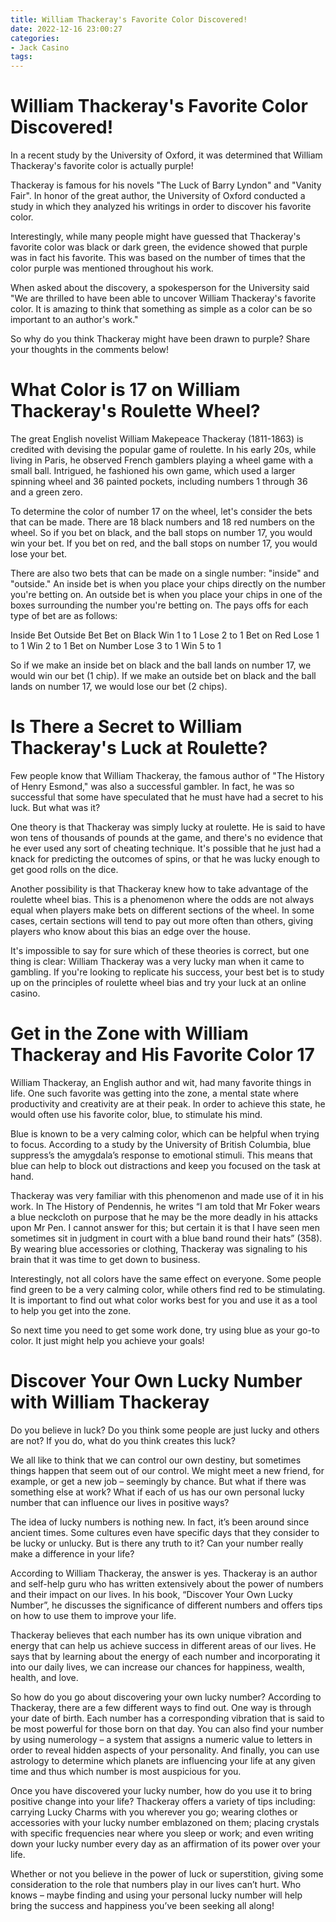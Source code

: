 ```yaml
---
title: William Thackeray's Favorite Color Discovered!
date: 2022-12-16 23:00:27
categories:
- Jack Casino
tags:
---
```



#  William Thackeray's Favorite Color Discovered!

In a recent study by the University of Oxford, it was determined that William Thackeray's favorite color is actually purple!

Thackeray is famous for his novels "The Luck of Barry Lyndon" and "Vanity Fair". In honor of the great author, the University of Oxford conducted a study in which they analyzed his writings in order to discover his favorite color.

Interestingly, while many people might have guessed that Thackeray's favorite color was black or dark green, the evidence showed that purple was in fact his favorite. This was based on the number of times that the color purple was mentioned throughout his work.

When asked about the discovery, a spokesperson for the University said "We are thrilled to have been able to uncover William Thackeray's favorite color. It is amazing to think that something as simple as a color can be so important to an author's work."

So why do you think Thackeray might have been drawn to purple? Share your thoughts in the comments below!

#  What Color is 17 on William Thackeray's Roulette Wheel?

The great English novelist William Makepeace Thackeray (1811-1863) is credited with devising the popular game of roulette. In his early 20s, while living in Paris, he observed French gamblers playing a wheel game with a small ball. Intrigued, he fashioned his own game, which used a larger spinning wheel and 36 painted pockets, including numbers 1 through 36 and a green zero.

To determine the color of number 17 on the wheel, let's consider the bets that can be made. There are 18 black numbers and 18 red numbers on the wheel. So if you bet on black, and the ball stops on number 17, you would win your bet. If you bet on red, and the ball stops on number 17, you would lose your bet.

There are also two bets that can be made on a single number: "inside" and "outside." An inside bet is when you place your chips directly on the number you're betting on. An outside bet is when you place your chips in one of the boxes surrounding the number you're betting on. The pays offs for each type of bet are as follows:

Inside Bet Outside Bet
Bet on Black Win 1 to 1 Lose 2 to 1 
Bet on Red Lose 1 to 1 Win 2 to 1
Bet on Number Lose 3 to 1 Win 5 to 1

So if we make an inside bet on black and the ball lands on number 17, we would win our bet (1 chip). If we make an outside bet on black and the ball lands on number 17, we would lose our bet (2 chips).

#  Is There a Secret to William Thackeray's Luck at Roulette?

Few people know that William Thackeray, the famous author of "The History of Henry Esmond," was also a successful gambler. In fact, he was so successful that some have speculated that he must have had a secret to his luck. But what was it?

One theory is that Thackeray was simply lucky at roulette. He is said to have won tens of thousands of pounds at the game, and there's no evidence that he ever used any sort of cheating technique. It's possible that he just had a knack for predicting the outcomes of spins, or that he was lucky enough to get good rolls on the dice.

Another possibility is that Thackeray knew how to take advantage of the roulette wheel bias. This is a phenomenon where the odds are not always equal when players make bets on different sections of the wheel. In some cases, certain sections will tend to pay out more often than others, giving players who know about this bias an edge over the house.

It's impossible to say for sure which of these theories is correct, but one thing is clear: William Thackeray was a very lucky man when it came to gambling. If you're looking to replicate his success, your best bet is to study up on the principles of roulette wheel bias and try your luck at an online casino.

#  Get in the Zone with William Thackeray and His Favorite Color 17

William Thackeray, an English author and wit, had many favorite things in life. One such favorite was getting into the zone, a mental state where productivity and creativity are at their peak. In order to achieve this state, he would often use his favorite color, blue, to stimulate his mind.

Blue is known to be a very calming color, which can be helpful when trying to focus. According to a study by the University of British Columbia, blue suppress’s the amygdala’s response to emotional stimuli. This means that blue can help to block out distractions and keep you focused on the task at hand.

Thackeray was very familiar with this phenomenon and made use of it in his work. In The History of Pendennis, he writes “I am told that Mr Foker wears a blue neckcloth on purpose that he may be the more deadly in his attacks upon Mr Pen. I cannot answer for this; but certain it is that I have seen men sometimes sit in judgment in court with a blue band round their hats” (358). By wearing blue accessories or clothing, Thackeray was signaling to his brain that it was time to get down to business.

Interestingly, not all colors have the same effect on everyone. Some people find green to be a very calming color, while others find red to be stimulating. It is important to find out what color works best for you and use it as a tool to help you get into the zone.

So next time you need to get some work done, try using blue as your go-to color. It just might help you achieve your goals!

#  Discover Your Own Lucky Number with William Thackeray

Do you believe in luck? Do you think some people are just lucky and others are not? If you do, what do you think creates this luck?

We all like to think that we can control our own destiny, but sometimes things happen that seem out of our control. We might meet a new friend, for example, or get a new job – seemingly by chance. But what if there was something else at work? What if each of us has our own personal lucky number that can influence our lives in positive ways?

The idea of lucky numbers is nothing new. In fact, it’s been around since ancient times. Some cultures even have specific days that they consider to be lucky or unlucky. But is there any truth to it? Can your number really make a difference in your life?

According to William Thackeray, the answer is yes. Thackeray is an author and self-help guru who has written extensively about the power of numbers and their impact on our lives. In his book, “Discover Your Own Lucky Number”, he discusses the significance of different numbers and offers tips on how to use them to improve your life.

Thackeray believes that each number has its own unique vibration and energy that can help us achieve success in different areas of our lives. He says that by learning about the energy of each number and incorporating it into our daily lives, we can increase our chances for happiness, wealth, health, and love.

So how do you go about discovering your own lucky number? According to Thackeray, there are a few different ways to find out. One way is through your date of birth. Each number has a corresponding vibration that is said to be most powerful for those born on that day. You can also find your number by using numerology – a system that assigns a numeric value to letters in order to reveal hidden aspects of your personality. And finally, you can use astrology to determine which planets are influencing your life at any given time and thus which number is most auspicious for you.

Once you have discovered your lucky number, how do you use it to bring positive change into your life? Thackeray offers a variety of tips including: carrying Lucky Charms with you wherever you go; wearing clothes or accessories with your lucky number emblazoned on them; placing crystals with specific frequencies near where you sleep or work; and even writing down your lucky number every day as an affirmation of its power over your life.

Whether or not you believe in the power of luck or superstition, giving some consideration to the role that numbers play in our lives can’t hurt. Who knows – maybe finding and using your personal lucky number will help bring the success and happiness you’ve been seeking all along!